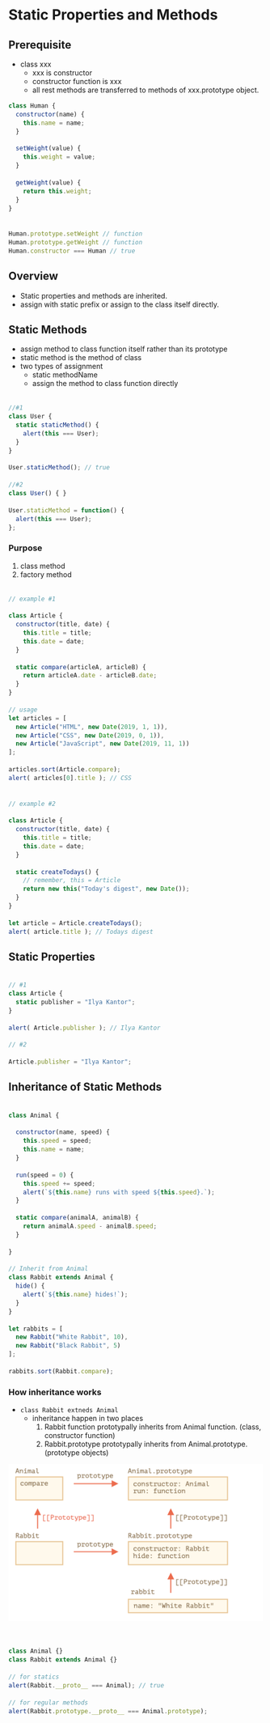 # Static Properties and Methods


## Prerequisite
* class xxx
  * xxx is constructor
  * constructor function is xxx
  * all rest methods are transferred to methods of xxx.prototype object.

```js
class Human {
  constructor(name) {
    this.name = name;
  }

  setWeight(value) {
    this.weight = value;
  }

  getWeight(value) {
    return this.weight;
  }
}


Human.prototype.setWeight // function
Human.prototype.getWeight // function
Human.constructor === Human // true
```

## Overview
* Static properties and methods are inherited.
* assign with static prefix or assign to the class itself directly.


## Static Methods
* assign method to class function itself rather than its prototype
* static method is the method of class  
* two types of assignment
  * static methodName
  * assign the method to class function directly

```js

//#1
class User {
  static staticMethod() {
    alert(this === User);
  }
}

User.staticMethod(); // true

//#2
class User() { }

User.staticMethod = function() {
  alert(this === User);
};

```

### Purpose
1. class method
2. factory method

```js

// example #1

class Article {
  constructor(title, date) {
    this.title = title;
    this.date = date;
  }

  static compare(articleA, articleB) {
    return articleA.date - articleB.date;
  }
}

// usage
let articles = [
  new Article("HTML", new Date(2019, 1, 1)),
  new Article("CSS", new Date(2019, 0, 1)),
  new Article("JavaScript", new Date(2019, 11, 1))
];

articles.sort(Article.compare);
alert( articles[0].title ); // CSS


// example #2

class Article {
  constructor(title, date) {
    this.title = title;
    this.date = date;
  }

  static createTodays() {
    // remember, this = Article
    return new this("Today's digest", new Date());
  }
}

let article = Article.createTodays();
alert( article.title ); // Todays digest

```


## Static Properties

```js

// #1
class Article {
  static publisher = "Ilya Kantor";
}

alert( Article.publisher ); // Ilya Kantor

// #2

Article.publisher = "Ilya Kantor";


```
## Inheritance of Static Methods

```js

class Animal {

  constructor(name, speed) {
    this.speed = speed;
    this.name = name;
  }

  run(speed = 0) {
    this.speed += speed;
    alert(`${this.name} runs with speed ${this.speed}.`);
  }

  static compare(animalA, animalB) {
    return animalA.speed - animalB.speed;
  }

}

// Inherit from Animal
class Rabbit extends Animal {
  hide() {
    alert(`${this.name} hides!`);
  }
}

let rabbits = [
  new Rabbit("White Rabbit", 10),
  new Rabbit("Black Rabbit", 5)
];

rabbits.sort(Rabbit.compare);


```


### How inheritance works

* `class Rabbit extneds Animal`
  * inheritance happen in two places
    1. Rabbit function prototypally inherits from Animal function. (class, constructor function)
    2. Rabbit.prototype prototypally inherits from Animal.prototype. (prototype objects)


<img src="./assets/class_inheritance_classFunction_prototypeObject.png" />


```js


class Animal {}
class Rabbit extends Animal {}

// for statics
alert(Rabbit.__proto__ === Animal); // true

// for regular methods
alert(Rabbit.prototype.__proto__ === Animal.prototype);

```
